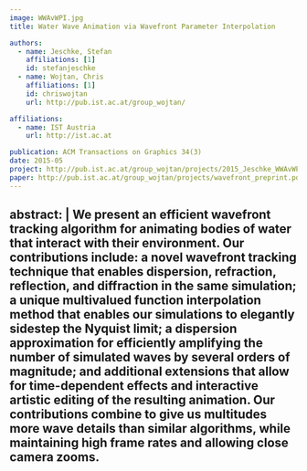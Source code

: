 ```yaml
---
image: WWAvWPI.jpg
title: Water Wave Animation via Wavefront Parameter Interpolation

authors:
  - name: Jeschke, Stefan
    affiliations: [1]
    id: stefanjeschke
  - name: Wojtan, Chris
    affiliations: [1]
    id: chriswojtan
    url: http://pub.ist.ac.at/group_wojtan/

affiliations:
  - name: IST Austria
    url: http://ist.ac.at

publication: ACM Transactions on Graphics 34(3)
date: 2015-05
project: http://pub.ist.ac.at/group_wojtan/projects/2015_Jeschke_WWAvWPI
paper: http://pub.ist.ac.at/group_wojtan/projects/wavefront_preprint.pdf
---
```


abstract: |
  We present an efficient wavefront tracking algorithm for animating bodies
of water that interact with their environment. Our contributions include: a
novel wavefront tracking technique that enables dispersion, refraction, reflection,
and diffraction in the same simulation; a unique multivalued function
interpolation method that enables our simulations to elegantly sidestep
the Nyquist limit; a dispersion approximation for efficiently amplifying the
number of simulated waves by several orders of magnitude; and additional
extensions that allow for time-dependent effects and interactive artistic editing
of the resulting animation. Our contributions combine to give us multitudes
more wave details than similar algorithms, while maintaining high
frame rates and allowing close camera zooms.
---
